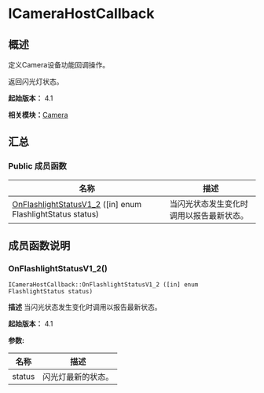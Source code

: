 # ICameraHostCallback


## 概述

定义Camera设备功能回调操作。

返回闪光灯状态。

**起始版本：** 4.1

**相关模块：**[Camera](_camera_v12.md)


## 汇总


### Public 成员函数

| 名称 | 描述 | 
| -------- | -------- |
| [OnFlashlightStatusV1_2](#onflashlightstatusv1_2) ([in] enum FlashlightStatus status) | 当闪光状态发生变化时调用以报告最新状态。  | 


## 成员函数说明


### OnFlashlightStatusV1_2()

```
ICameraHostCallback::OnFlashlightStatusV1_2 ([in] enum FlashlightStatus status)
```
**描述**
当闪光状态发生变化时调用以报告最新状态。

**起始版本：** 4.1

**参数:**

| 名称 | 描述 | 
| -------- | -------- |
| status | 闪光灯最新的状态。 | 
